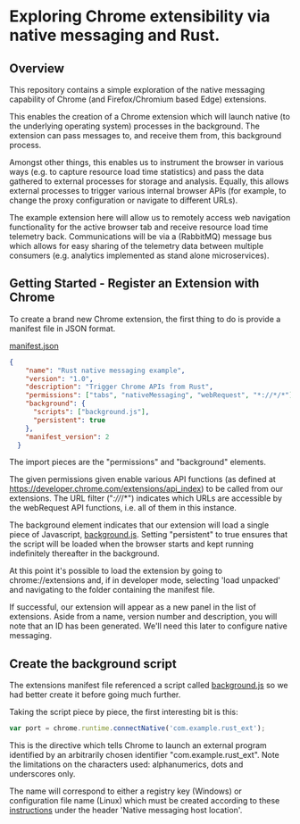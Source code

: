 # Exploring Chrome extensibility via native messaging and Rust.

## Overview
This repository contains a simple exploration of the native messaging capability of Chrome (and Firefox/Chromium based Edge) extensions.

This enables the creation of a Chrome extension which will launch native (to the underlying operating system) processes in the background. The extension can pass messages to, and receive them from, this background process. 

Amongst other things, this enables us to instrument the browser in various ways (e.g. to capture resource load time statistics) and pass the data gathered to external processes for storage and analysis. Equally, this allows external processes to trigger various internal browser APIs (for example, to change the proxy configuration or navigate to different URLs).

The example extension here will allow us to remotely access web navigation functionality for the active browser tab and receive resource load time telemetry back. Communications will be via a (RabbitMQ) message bus which allows for easy sharing of the telemetry data between multiple consumers (e.g. analytics implemented as stand alone microservices).

## Getting Started - Register an Extension with Chrome

To create a brand new Chrome extension, the first thing to do is provide a manifest file in JSON format. 

[manifest.json](https://github.com/ajnewlands/chrome-ext/blob/master/manifest.json)
```json
{
    "name": "Rust native messaging example",
    "version": "1.0",
    "description": "Trigger Chrome APIs from Rust",
    "permissions": ["tabs", "nativeMessaging", "webRequest", "*://*/*"],
    "background": {
      "scripts": ["background.js"],
      "persistent": true
    },
    "manifest_version": 2
  }
```

The import pieces are the "permissions" and "background" elements.

The given permissions given enable various API functions (as defined at https://developer.chrome.com/extensions/api_index) to be called from our extensions. The URL filter ("*://*/*") indicates which URLs are accessible by the webRequest API functions, i.e. all of them in this instance.

The background element indicates that our extension will load a single piece of Javascript, [background.js](https://github.com/ajnewlands/chrome-ext/blob/master/background.js). Setting "persistent" to true ensures that the script will be loaded when the browser starts and kept running indefinitely thereafter in the background.

At this point it's possible to load the extension by going to chrome://extensions and, if in developer mode, selecting 'load unpacked' and navigating to the folder containing the manifest file.

If successful, our extension will appear as a new panel in the list of extensions. Aside from a name, version number and description, you will note that an ID has been generated. We'll need this later to configure native messaging.

## Create the background script

The extensions manifest file referenced a script called [background.js](https://github.com/ajnewlands/chrome-ext/blob/master/background.js) so we had better create it before going much further.

Taking the script piece by piece, the first interesting bit is this:
```javascript
var port = chrome.runtime.connectNative('com.example.rust_ext');
```

This is the directive which tells Chrome to launch an external program identified by an arbitrarily chosen identifier "com.example.rust_ext". Note the limitations on the characters used: alphanumerics, dots and underscores only.

The name will correspond to either a registry key (Windows) or configuration file name (Linux) which must be created according to these [instructions](https://developer.chrome.com/apps/nativeMessaging) under the header 'Native messaging host location'.
